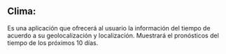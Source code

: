 ## Clima:
Es una aplicación que ofrecerá al usuario la información del tiempo de acuerdo a su geolocalización y localización.
Muestrará el pronósticos del tiempo de los próximos 10 días.
